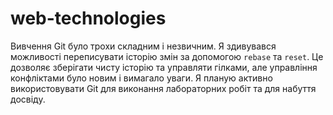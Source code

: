# web-technologies
Вивчення Git було трохи складним і незвичним. Я здивувався можливості переписувати історію змін за допомогою `rebase` та `reset`. Це дозволяє зберігати чисту історію та управляти гілками, але управління конфліктами було новим і вимагало уваги.
Я планую активно використовувати Git для виконання лабораторних робіт та для набуття досвіду.
